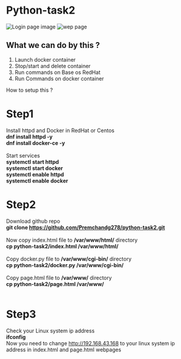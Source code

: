 # Python-task2
![Login page image](https://raw.githubusercontent.com/Premchandg278/python-task2/master/image.png)
![wep page](https://raw.githubusercontent.com/Premchandg278/python-task2/master/imagw1.jpg)



## What we can do by this ?
1. Launch docker container
2. Stop/start and delete container
3. Run commands on Base os RedHat
4. Run Commands on docker container

How to setup this ?
# Step1
Install httpd and Docker in RedHat or Centos<br />
<b>dnf install httpd -y <br />
dnf install docker-ce -y<br /></b><br />
Start services<br />
<b>systemctl start httpd <br />
systemctl start docker<br />
systemctl enable httpd<br />
systemctl enable docker<br /></b>

# Step2
Download github repo <br />
<b>git clone https://github.com/Premchandg278/python-task2.git</b><br /><br />
Now copy index.html file to <b>/var/www/html/</b> directory<br />
<b>cp python-task2/index.html  /var/www/html/ <br /> <br /></b>
Copy docker.py file to <b>/var/www/cgi-bin/</b> directory<br />
<b>cp python-task2/docker.py  /var/www/cgi-bin/<br /><br /></b>
Copy page.html file to <b>/var/www/</b> directory<br /> 
<b>cp python-task2/page.html  /var/www/<br /><br /></b>

# Step3 
Check your Linux system ip address<br />
<b>ifconfig<br /></b>
Now you need to change http://192.168.43.168 to your linux system ip address in index.html and page.html webpages
